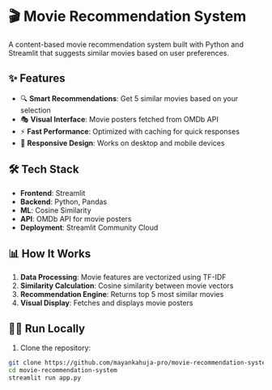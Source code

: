 # 🎬 Movie Recommendation System

A content-based movie recommendation system built with Python and Streamlit that suggests similar movies based on user preferences.

## ✨ Features

- 🔍 **Smart Recommendations**: Get 5 similar movies based on your selection
- 🎭 **Visual Interface**: Movie posters fetched from OMDb API
- ⚡ **Fast Performance**: Optimized with caching for quick responses
- 📱 **Responsive Design**: Works on desktop and mobile devices

 

## 🛠️ Tech Stack

- **Frontend**: Streamlit
- **Backend**: Python, Pandas
- **ML**: Cosine Similarity
- **API**: OMDb API for movie posters
- **Deployment**: Streamlit Community Cloud

## 📊 How It Works

1. **Data Processing**: Movie features are vectorized using TF-IDF
2. **Similarity Calculation**: Cosine similarity between movie vectors
3. **Recommendation Engine**: Returns top 5 most similar movies
4. **Visual Display**: Fetches and displays movie posters

## 🏃‍♂️ Run Locally

1. Clone the repository:
```bash
git clone https://github.com/mayankahuja-pro/movie-recommendation-system.git
cd movie-recommendation-system
streamlit run app.py
